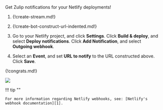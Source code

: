 Get Zulip notifications for your Netlify deployments!

1. {!create-stream.md!}

2. {!create-bot-construct-url-indented.md!}

3. Go to your Netlify project, and click **Settings**. Click **Build & deploy**, and select **Deploy notifications**.
   Click **Add Notification**, and select **Outgoing webhook**.

4. Select an **Event**, and set **URL to notify** to the URL constructed above. Click **Save**.

{!congrats.md!}

![](/static/images/integrations/netlify/001.png)

!!! tip ""

    For more information regarding Netlify webhooks, see: [Netlify's webhook documentation][1].

[1]: https://www.netlify.com/docs/webhooks/
